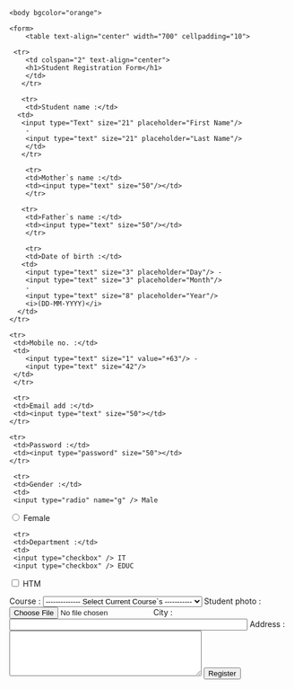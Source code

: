 <!DOCTYPE html>
<html>
    <head>
        <title>STUDENT REGISTRATION FORM</title>
    </head>
    
    <body bgcolor="orange">

    <form>
        <table text-align="center" width="700" cellpadding="10">
     
     <tr>
        <td colspan="2" text-align="center">
        <h1>Student Registration Form</h1>
        </td>
       </tr>

       <tr>
        <td>Student name :</td>
      <td>
       <input type="Text" size="21" placeholder="First Name"/>
        -
        <input type="text" size="21" placeholder="Last Name"/>
        </td>
       </tr>

        <tr>
        <td>Mother`s name :</td>    
        <td><input type="text" size="50"/></td>
        </tr> 

       <tr>
        <td>Father`s name :</td>    
        <td><input type="text" size="50"/></td>
        </tr> 

        <tr>
        <td>Date of birth :</td>
       <td>
        <input type="text" size="3" placeholder="Day"/> - 
        <input type="text" size="3" placeholder="Month"/>
        -
        <input type="text" size="8" placeholder="Year"/>
        <i>(DD-MM-YYYY)</i>
      </td>
    </tr>

    <tr>
     <td>Mobile no. :</td>      
     <td>
        <input type="text" size="1" value="+63"/> -
        <input type="text" size="42"/>
     </td>
     </tr>

     <tr>
     <td>Email add :</td>
     <td><input type="text" size="50"></td>
    </tr>

    <tr>
     <td>Password :</td>
     <td><input type="password" size="50"></td>
    </tr>

     <tr>
     <td>Gender :</td>
     <td>
     <input type="radio" name="g" /> Male
   <input type="radio" name="g" /> Female
     </td>
</tr>


     <tr>
     <td>Department :</td>
     <td>
     <input type="checkbox" /> IT
     <input type="checkbox" /> EDUC
   <input type="checkbox" /> HTM
     </td>
</tr>

 <tr>
     <td>Course :</td>
     <td>
     <select>
     <option>-------------- Select Current Course`s -----------</option>
     <option>COMPTECH</option>
 <option>ELECTRONICS</option>
  <option>BEED</option>
  <option>SOCIAL STUDIES</option>
  <option>MATH</option>
  <option>FILIPINO</option>
  <option>ENGLISH</option>
  <option>HOSPITALITY MANAGEMENT</option>
  <option>TOURISM MANAGEMENT</option>
     </select>
     </td>
 </tr>

 <tr>
<td>Student photo :</td>
<td><input type="file"/></td>
 </tr>

 <tr>
  <td>City :</td>
  <td><input type="text" size="50"/></td>
</tr>

<tr>
<td>Address :</td>
<td><textarea cols="40" rows="5"></textarea></td>
</tr>

<tr>
   <td colspan="2" text-align="center">
    <input type="submit" value="Register"/>
   </td>
</tr>
      
